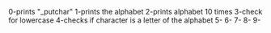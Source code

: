 0-prints "_putchar"
1-prints the alphabet
2-prints alphabet 10 times
3-check for lowercase
4-checks if character is a letter of the alphabet
5-
6-
7-
8-
9-
